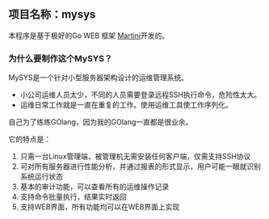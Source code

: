 ## 项目名称：mysys

本程序是基于极好的Go WEB 框架 [Martini](https://github.com/codegangsta/martini)开发的。

### 为什么要制作这个MySYS？
MySYS是一个针对小型服务器架构设计的运维管理系统。

* 小公司运维人员太少，不同的人员需要登录远程SSH执行命令，危险性太大。
* 运维日常工作就是一直在重复的工作。使用运维工具使工作序列化。

自己为了练练GOlang，因为我的GOlang一直都是很业余。

它的特点是：

1. 只需一台Linux管理端，被管理机无需安装任何客户端，仅需支持SSH协议
1. 可对所有服务器进行性能分析，并通过报表的形式显示，用户可能一眼就识别系统运行状态
1. 基本的审计功能，可以查看所有的运维操作记录
1. 支持命令批量执行，结果实时返回
1. 支持WEB界面，所有功能均可以在WEB界面上实现
